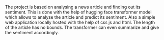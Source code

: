 The project is based on analysing a news article and finding out its sentiment.
This is done with the help of hugging face transformer model which allows to analyse the article and predict its sentiment.
Also a simple web application locally hosted with the help of css js and html. 
The length of the article has no bounds. 
The transformer can even summarize and give the sentiment accordingly. 
